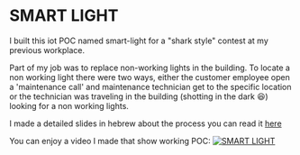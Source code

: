 # SMART LIGHT
I built this iot POC named smart-light for a "shark style" contest at my previous workplace.

Part of my job was to replace non-working lights in the building.
To locate a non working light there were two ways, either the customer employee open a 'maintenance call' and maintenance technician get to the specific location or the technician was traveling in the building (shotting in the dark :laughing:) looking for a non working lights.

I made a detailed slides in hebrew about the process you can read it [here](https://docs.google.com/presentation/d/e/2PACX-1vRopR86a36WNtpBp3xErwjkQVIqfYHpZqmUdebFyGaEnHwE0MynC2w4VM2ROVWj1LFp4-oT6AAbyHNh/pub?start=false&loop=false&delayms=3000 "My google slide")


You can enjoy a video I made that show working POC:
[![SMART LIGHT](http://img.youtube.com/vi/sRpp7nctaRk/0.jpg)](http://www.youtube.com/watch?v=sRpp7nctaRk)
